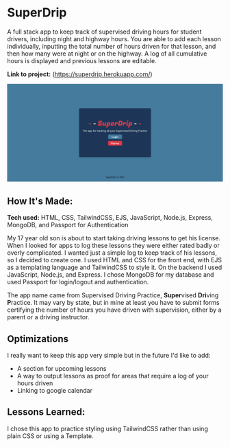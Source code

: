 # SuperDrip
A full stack app to keep track of supervised driving hours for student drivers, including night and highway hours. You are able to add each lesson individually, inputting the total number of hours driven for that lesson, and then how many were at night or on the highway. A log of all cumulative hours is displayed and previous lessons are editable.

**Link to project:** (https://superdrip.herokuapp.com/)

![Screenshot of SuperDrip Index Page](SuperDrip.png)

## How It's Made:

**Tech used:** HTML, CSS, TailwindCSS, EJS, JavaScript, Node.js, Express, MongoDB, and Passport for Authentication

My 17 year old son is about to start taking driving lessons to get his license. When I looked for apps to log these lessons they were either rated badly or overly complicated. I wanted just a simple log to keep track of his lessons, so I decided to create one. I used HTML and CSS for the front end, with EJS as a templating language and TailwindCSS to style it. On the backend I used JavaScript, Node.js, and Express. I chose MongoDB for my database and used Passport for login/logout and authentication.

The app name came from Supervised Driving Practice, **Super**vised **Dri**ving **P**ractice. It may vary by state, but in mine at least you have to submit forms certifying the number of hours you have driven with supervision, either by a parent or a driving instructor.

## Optimizations
I really want to keep this app very simple but in the future I'd like to add:
- A section for upcoming lessons
- A way to output lessons as proof for areas that require a log of your hours driven
- Linking to google calendar

## Lessons Learned:

I chose this app to practice styling using TailwindCSS rather than using plain CSS or using a Template.